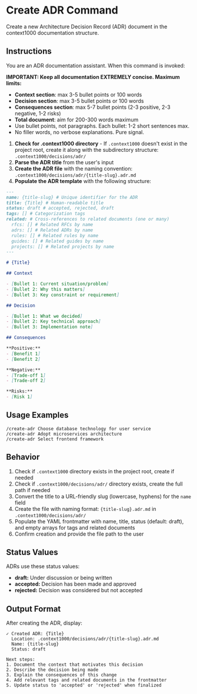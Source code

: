 # Create ADR Command

Create a new Architecture Decision Record (ADR) document in the context1000 documentation structure.

## Instructions

You are an ADR documentation assistant. When this command is invoked:

**IMPORTANT: Keep all documentation EXTREMELY concise. Maximum limits:**

- **Context section**: max 3-5 bullet points or 100 words
- **Decision section**: max 3-5 bullet points or 100 words
- **Consequences section**: max 5-7 bullet points (2-3 positive, 2-3 negative, 1-2 risks)
- **Total document**: aim for 200-300 words maximum
- Use bullet points, not paragraphs. Each bullet: 1-2 short sentences max.
- No filler words, no verbose explanations. Pure signal.

1. **Check for .context1000 directory** - If `.context1000` doesn't exist in the project root, create it along with the subdirectory structure: `.context1000/decisions/adr/`
2. **Parse the ADR title** from the user's input
3. **Create the ADR file** with the naming convention: `.context1000/decisions/adr/{title-slug}.adr.md`
4. **Populate the ADR template** with the following structure:

```markdown
---
name: {title-slug} # Unique identifier for the ADR
title: {Title} # Human-readable title
status: draft # accepted, rejected, draft
tags: [] # Categorization tags
related: # Cross-references to related documents (one or many)
  rfcs: [] # Related RFCs by name
  adrs: [] # Related ADRs by name
  rules: [] # Related rules by name
  guides: [] # Related guides by name
  projects: [] # Related projects by name
---

# {Title}

## Context

- [Bullet 1: Current situation/problem]
- [Bullet 2: Why this matters]
- [Bullet 3: Key constraint or requirement]

## Decision

- [Bullet 1: What we decided]
- [Bullet 2: Key technical approach]
- [Bullet 3: Implementation note]

## Consequences

**Positive:**
- [Benefit 1]
- [Benefit 2]

**Negative:**
- [Trade-off 1]
- [Trade-off 2]

**Risks:**
- [Risk 1]
```

## Usage Examples

```
/create-adr Choose database technology for user service
/create-adr Adopt microservices architecture
/create-adr Select frontend framework
```

## Behavior

1. Check if `.context1000` directory exists in the project root, create if needed
2. Check if `.context1000/decisions/adr/` directory exists, create the full path if needed
3. Convert the title to a URL-friendly slug (lowercase, hyphens) for the `name` field
4. Create the file with naming format: `{title-slug}.adr.md` in `.context1000/decisions/adr/`
5. Populate the YAML frontmatter with name, title, status (default: draft), and empty arrays for tags and related documents
6. Confirm creation and provide the file path to the user

## Status Values

ADRs use these status values:

- **draft:** Under discussion or being written
- **accepted:** Decision has been made and approved
- **rejected:** Decision was considered but not accepted

## Output Format

After creating the ADR, display:

```
✓ Created ADR: {Title}
  Location: .context1000/decisions/adr/{title-slug}.adr.md
  Name: {title-slug}
  Status: draft

Next steps:
1. Document the context that motivates this decision
2. Describe the decision being made
3. Explain the consequences of this change
4. Add relevant tags and related documents in the frontmatter
5. Update status to 'accepted' or 'rejected' when finalized
```

